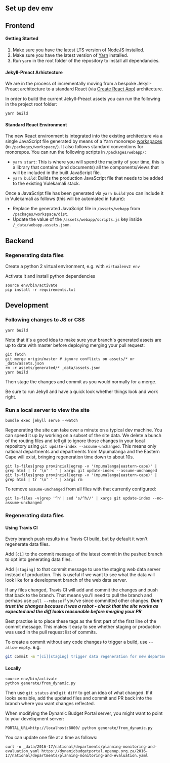 
Set up dev env
--------------

## Frontend

#### Getting Started

1. Make sure you have the latest LTS version of [NodeJS](https://nodejs.org/en/) installed.
2. Make sure you have the latest version of [Yarn](https://yarnpkg.com/en/docs/install) installed.
3. Run `yarn` in the root folder of the repository to install all dependancies.

#### Jekyll-Preact Arhictecture

We are in the process of incrementally moving from a bespoke Jekyll-Preact architecture to a standard React (via [Create React App](https://github.com/facebook/create-react-app)) architecture.

In order to build the current Jekyll-Preact assets you can run the following in the project root folder: 

```
yarn build
```

#### Standard React Environment

The new React environment is integrated into the existing architecture via a single JavaScript file generated by means of a Yarn monorepo [workspaces](https://yarnpkg.com/lang/en/docs/workspaces/) (in `/packages/workspace/`). It also follows standard conventions for monorepos. You can run the following scripts in `/packages/webapp/`:

- `yarn start`: This is where you will spend the majority of your time, this is a library that contains (and documents) all the components/views that will be included in the built JavaScript file.
- `yarn build`: Builds the production JavaScript file that needs to be added to the existing Vulekamali stack.

Once a JavaScript file has been generated via `yarn build` you can include it in Vulekamali as follows (this will be automated in future):

- Replace the generated JavaScript file in `/assets/webapp` from `/packages/workspace/dist`.
- Update the value of the `/assets/webapp/scripts.js` key inside `/_data/webapp.assets.json`.


## Backend

### Regenerating data files

Create a python 2 virtual environment, e.g. with `virtualenv2 env`

Activate it and install python dependencies

```
source env/bin/activate
pip install -r requirements.txt
```

Development
-----------

### Following changes to JS or CSS

```
yarn build
```

Note that it's a good idea to make sure your branch's generated assets are up to date with master before deploying merging your pull request:

```
git fetch
git merge origin/master # ignore conflicts on assets/* or _data/assets.json
rm -r assets/generated/* _data/assets.json
yarn build
```

Then stage the changes and commit as you would normally for a merge.

Be sure to run Jekyll and have a quick look whether things look and work right.

### Run a local server to view the site

```
bundle exec jekyll serve --watch
```

Regenerating the site can take over a minute on a typical dev machine. You can speed it up by working on a subset of the site data. We delete a bunch of the routing files and tell git to ignore those changes in your local repository using `git update-index --assume-unchanged`. This means only national departments and departments from Mpumalanga and the Eastern Cape will exist, bringing regeneration time down to about 10s.

```
git ls-files|grep provincial|egrep -v '(mpumalanga|eastern-cape)' | grep html | tr '\n' ' ' | xargs git update-index --assume-unchanged
git ls-files|grep provincial|egrep -v '(mpumalanga|eastern-cape)' | grep html | tr '\n' ' ' | xargs rm
```

To remove `assume-unchanged` from all files with that currently configured:

```
git ls-files -v|grep '^h'| sed 's/^h//' | xargs git update-index --no-assume-unchanged
```

### Regenerating data files

#### Using Travis CI

Every branch push results in a Travis CI build, but by default it won't regenerate data files.

Add `[ci]` to the commit message of the latest commit in the pushed branch to opt into generating data files.

Add `[staging]` to that commit message  to use the staging web data server instead of production. This is useful if we want to see what the data will look like for a development branch of the web data server.

If any files changed, Travis CI will add and commit the changes and push that back to the branch. That means you'll need to pull the branch and perhaps use `pull --rebase` if you've since committed other changes. ***Don't trust the changes because it was a robot - check that the site works as expected and the diff looks reasonable before merging your PR***

Best practise is to place these tags as the first part of the first line of the commit message. This makes it easy to see whether staging or production was used in the pull request list of commits.

To create a commit without any code changes to trigger a build, use `--allow-empty`. e.g.

```bash
git commit -m "[ci][staging] trigger data regeneration for new department xyz data" --allow-empty
```

#### Locally

```
source env/bin/activate
python generate/from_dynamic.py
```

Then use `git status` and `git diff` to get an idea of what changed. If it looks sensible, add the updated files and commit and PR back into the branch where you want changes reflected.

When modifying the Dynamic Budget Portal server, you might want to point to your development server:

```
PORTAL_URL=http://localhost:8000/ python generate/from_dynamic.py
```

You can update one file at a time as follows:
```
curl -o _data/2016-17/national/departments/planning-monitoring-and-evaluation.yaml https://dynamicbudgetportal.openup.org.za/2016-17/national/departments/planning-monitoring-and-evaluation.yaml
```
